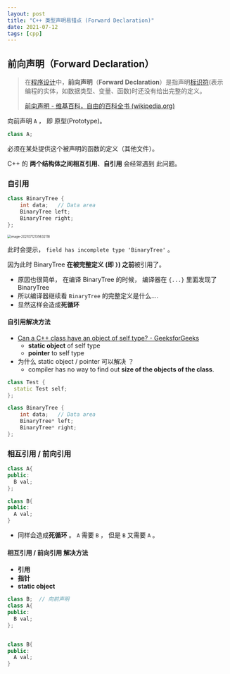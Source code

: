 ```yaml
---
layout: post
title: "C++ 类型声明易错点 (Forward Declaration)"
date: 2021-07-12
tags: [cpp]
---
```




## 前向声明（Forward Declaration）

>在[程序设计](https://zh.wikipedia.org/wiki/程序设计)中，**前向声明**（**Forward Declaration**）是指声明[标识符](https://zh.wikipedia.org/wiki/标识符)(表示编程的实体，如数据类型、变量、函数)时还没有给出完整的定义。
>
>[前向声明 - 维基百科，自由的百科全书 (wikipedia.org)](https://zh.wikipedia.org/wiki/前向声明)

向前声明 `A`  ， 即 原型(Prototype)。 

```c++
class A; 
```

必须在某处提供这个被声明的函数的定义（其他文件）。 

C++ 的 **两个结构体之间相互引用**、**自引用** 会经常遇到 此问题。

### 自引用

```c++
class BinaryTree {
    int data;   // Data area
    BinaryTree left;
    BinaryTree right;
};
```

<img src="/shared/imgs/image-20210712135632118.png" alt="image-20210712135632118" style="zoom:50%;" />

此时会提示， `field has incomplete type 'BinaryTree'` 。

因为此时 BinaryTree **在被完整定义 (即 `}`) 之前**被引用了。

- 原因也很简单， 在编译 BinaryTree 的时候， 编译器在 `{...}` 里面发现了 BinaryTree
- 所以编译器继续看 `BinaryTree` 的完整定义是什么....
- 显然这样会造成**死循环**



#### 自引用解决方法

- [Can a C++ class have an object of self type? - GeeksforGeeks](https://www.geeksforgeeks.org/can-a-c-class-have-an-object-of-self-type/)
  - **static object** of self type
  - **pointer** to self type
- 为什么 static object / pointer 可以解决 ？ 
  - compiler has no way to find out **size of the objects of the class**.

```c++
class Test {
  static Test self;
};
```

```c++
class BinaryTree {
    int data;   // Data area
    BinaryTree* left;
    BinaryTree* right;
};
```



### 相互引用 / 前向引用

```c++
class A{
public:
  B val; 
};

class B{
public:
  A val; 
}
```

- 同样会造成**死循环** 。 `A` 需要 `B` ， 但是 `B` 又需要 `A` 。

#### 相互引用 / 前向引用 解决方法

- **引用**
- **指针**
- **static object**

```c++
class B;  // 向前声明
class A{
public:
  B val; 
};


class B{
public:
  A val; 
}
```








